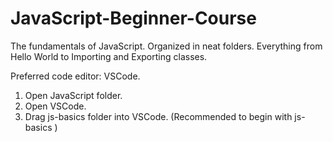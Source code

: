 # JavaScript-Beginner-Course
The fundamentals of JavaScript. Organized in neat folders. Everything from Hello World to Importing and Exporting classes.

Preferred code editor: VSCode. 

1. Open JavaScript folder.
2. Open VSCode. 
3. Drag js-basics folder into VSCode. (Recommended to begin with js-basics )
